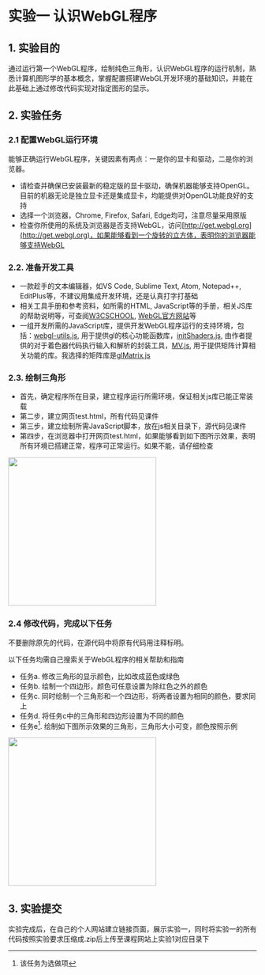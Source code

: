 # 实验一 认识WebGL程序

## 1. 实验目的
通过运行第一个WebGL程序，绘制纯色三角形，认识WebGL程序的运行机制，熟悉计算机图形学的基本概念，掌握配置搭建WebGL开发环境的基础知识，并能在此基础上通过修改代码实现对指定图形的显示。

## 2. 实验任务
### 2.1 配置WebGL运行环境

能够正确运行WebGL程序，关键因素有两点：一是你的显卡和驱动，二是你的浏览器。

  * 请检查并确保已安装最新的稳定版的显卡驱动，确保机器能够支持OpenGL。目前的机器无论是独立显卡还是集成显卡，均能提供对OpenGL功能良好的支持
  * 选择一个浏览器，Chrome, Firefox, Safari, Edge均可，注意尽量采用原版
  * 检查你所使用的系统及浏览器是否支持WebGL，访问[http://get.webgl.org](http://get.webgl.org)，如果能够看到一个旋转的立方体，表明你的浏览器能够支持WebGL


### 2.2. 准备开发工具

* 一款趁手的文本编辑器，如VS Code, Sublime Text, Atom, Notepad++, EditPlus等，不建议用集成开发环境，还是认真打字打基础
* 相关工具手册和参考资料，如所需的HTML, JavaScript等的手册，相关JS库的帮助说明等，可查阅[W3CSCHOOL](https://www.w3schools.com/), [WebGL官方网站](https://www.khronos.org/webgl)等
* 一组开发所需的JavaScript库，提供开发WebGL程序运行的支持环境，包括：[webgl-utils.js](https://github.com/KhronosGroup/WebGL/blob/master/sdk/demos/common/webgl-utils.js), 用于提供gl的核心功能函数库，[initShaders.js](https://www.interactivecomputergraphics.com/8E/Code/Common/initShaders.js), 由作者提供的对于着色器代码执行输入和解析的封装工具，[MV.js](https://www.interactivecomputergraphics.com/8E/Code/Common/MV.js), 用于提供矩阵计算相关功能的库。我选择的矩阵库是[glMatrix.js](https://www.glmatrix.net)

### 2.3. 绘制三角形
* 首先，确定程序所在目录，建立程序运行所需环境，保证相关js库已能正常装载
* 第二步，建立网页test.html，所有代码见课件
* 第三步，建立绘制所需JavaScript脚本，放在js相关目录下，源代码见课件
* 第四步，在浏览器中打开网页test.html，如果能够看到如下图所示效果，表明所有环境已搭建正常，程序可正常运行。如果不能，请仔细检查
  

<img src="../../images/cg/chap01/ch01-firstdemo.png" width="300"/>

### 2.4 修改代码，完成以下任务

不要删除原先的代码，在源代码中将原有代码用注释标明。

以下任务均需自己搜索关于WebGL程序的相关帮助和指南

* 任务a. 修改三角形的显示颜色，比如改成蓝色或绿色
* 任务b. 绘制一个四边形，颜色可任意设置为除红色之外的颜色
* 任务c. 同时绘制一个三角形和一个四边形，将两者设置为相同的颜色，要求同上
* 任务d. 将任务c中的三角形和四边形设置为不同的颜色
* 任务e[^1]. 绘制如下图所示效果的三角形，三角形大小可变，颜色按照示例
  
[^1]: 该任务为选做项

<img src="../../images/cg/chap01/ch01-firstdemov2.png" width="300"/>


## 3. 实验提交

实验完成后，在自己的个人网站建立链接页面，展示实验一，同时将实验一的所有代码按照实验要求压缩成.zip后上传至课程网站上实验1对应目录下